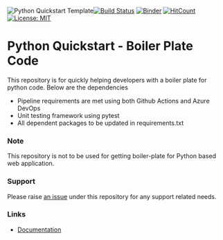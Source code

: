 ![Python Quickstart Template](https://github.com/govindarajanv/python-quickstart/workflows/Python%20package/badge.svg?branch=master)[![Build Status](https://dev.azure.com/govindarajanv/govindarajanv/_apis/build/status/govindarajanv.python-quickstart?branchName=master)](https://dev.azure.com/govindarajanv/govindarajanv/_build/latest?definitionId=4&branchName=master)
[![Binder](https://mybinder.org/badge_logo.svg)](https://mybinder.org/v2/gh/govindarajanv/python-quickstart/HEAD)
[![HitCount](http://hits.dwyl.com/govindarajanv/python-quickstart.svg)](http://hits.dwyl.com/govindarajanv/python-quickstart)
[![License: MIT](https://img.shields.io/badge/License-MIT-yellow.svg)](https://opensource.org/licenses/MIT)

# Python Quickstart - Boiler Plate Code

This repository is for quickly helping developers with a boiler plate for python code. Below are the dependencies

- Pipeline requirements are met using both Github Actions and Azure DevOps
- Unit testing framework using pytest
- All dependent packages to be updated in requirements.txt

### Note

This repository is not to be used for getting boiler-plate for Python based web application.

### Support

Please raise [an issue](https://github.com/govindarajanv/python-quickstart/issues) under this repository for any support related needs.

### Links

- [Documentation](https://govindarajanv.github.io/python-quickstart/)
